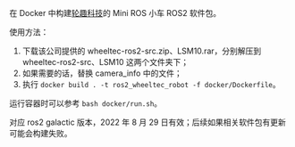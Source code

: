在 Docker 中构建[轮趣科技](https://wheeltec.net/)的 Mini ROS 小车 ROS2 软件包。

使用方法：

1. 下载该公司提供的 wheeltec-ros2-src.zip、LSM10.rar，分别解压到 wheeltec-ros2-src、LSM10 这两个文件夹下；
2. 如果需要的话，替换 camera_info 中的文件；
3. 执行 `docker build . -t ros2_wheeltec_robot -f docker/Dockerfile`。

运行容器时可以参考 `bash docker/run.sh`。

对应 ros2 galactic 版本，2022 年 8 月 29 日有效；后续如果相关软件包有更新可能会构建失败。
